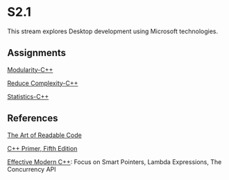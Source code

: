 # S2.1

This stream explores Desktop development using Microsoft technologies.

## Assignments

[Modularity-C++](https://classroom.github.com/a/YjkN0Deq)

[Reduce Complexity-C++](https://classroom.github.com/a/gk7bSvpq)

[Statistics-C++](https://classroom.github.com/a/mGwsq3Ul)

## References

[The Art of Readable Code](https://learning.oreilly.com/library/view/the-art-of/9781449318482/)

[C++ Primer, Fifth Edition](https://learning.oreilly.com/library/view/c-primer-fifth/9780133053043/)

[Effective Modern C++](https://learning.oreilly.com/library/view/effective-modern-c/9781491908419/):
Focus on Smart Pointers, Lambda Expressions, The Concurrency API
